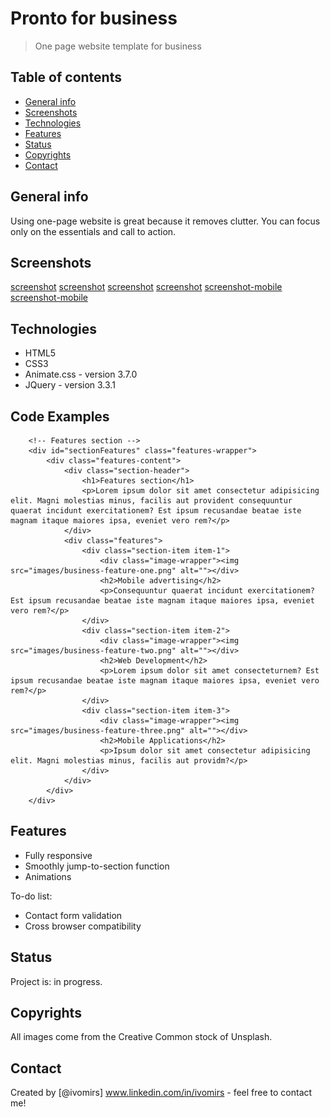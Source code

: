 # Pronto for business
> One page website template for business

## Table of contents
* [General info](#general-info)
* [Screenshots](#screenshots)
* [Technologies](#technologies)
* [Features](#features)
* [Status](#status)
* [Copyrights](#inspiration)
* [Contact](#contact)

## General info
Using one-page website is great because it removes clutter. You can focus only on the essentials and call to action. 

## Screenshots
[screenshot](./images/pronto_screenshot_1.jpg)
[screenshot](./images/pronto_screenshot_2.jpg)
[screenshot](./images/pronto_screenshot_3.jpg)
[screenshot](./images/pronto_screenshot_4.jpg)
[screenshot-mobile](./images/pronto_mob_screenshot_1.jpg)
[screenshot-mobile](./images/pronto_mob_screenshot_2.jpg)

## Technologies
* HTML5
* CSS3
* Animate.css - version 3.7.0
* JQuery - version 3.3.1

## Code Examples
        <!-- Features section -->
        <div id="sectionFeatures" class="features-wrapper">
            <div class="features-content">
                <div class="section-header">
                    <h1>Features section</h1>
                    <p>Lorem ipsum dolor sit amet consectetur adipisicing elit. Magni molestias minus, facilis aut provident consequuntur quaerat incidunt exercitationem? Est ipsum recusandae beatae iste magnam itaque maiores ipsa, eveniet vero rem?</p>
                </div>
                <div class="features">
                    <div class="section-item item-1">
                        <div class="image-wrapper"><img src="images/business-feature-one.png" alt=""></div>
                        <h2>Mobile advertising</h2>
                        <p>Consequuntur quaerat incidunt exercitationem? Est ipsum recusandae beatae iste magnam itaque maiores ipsa, eveniet vero rem?</p>
                    </div>
                    <div class="section-item item-2">
                        <div class="image-wrapper"><img src="images/business-feature-two.png" alt=""></div>
                        <h2>Web Development</h2>
                        <p>Lorem ipsum dolor sit amet consecteturnem? Est ipsum recusandae beatae iste magnam itaque maiores ipsa, eveniet vero rem?</p>
                    </div>
                    <div class="section-item item-3">
                        <div class="image-wrapper"><img src="images/business-feature-three.png" alt=""></div>
                        <h2>Mobile Applications</h2>
                        <p>Ipsum dolor sit amet consectetur adipisicing elit. Magni molestias minus, facilis aut providm?</p>
                    </div>
                </div>
            </div>
        </div>

## Features
* Fully responsive
* Smoothly jump-to-section function
* Animations

To-do list:
* Contact form validation
* Cross browser compatibility

## Status
Project is: in progress.

## Copyrights
All images come from the Creative Common stock of Unsplash.

## Contact
Created by [@ivomirs] www.linkedin.com/in/ivomirs - feel free to contact me!

